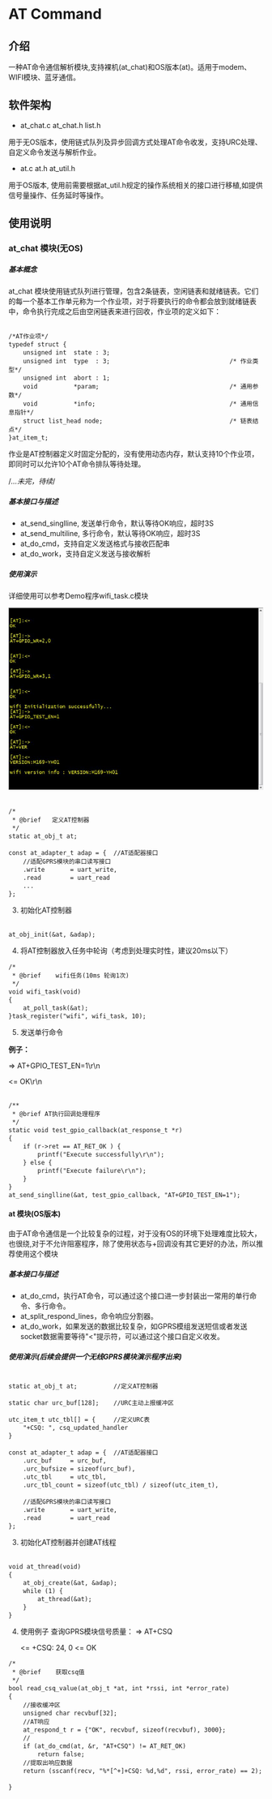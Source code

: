 # AT Command

## 介绍
一种AT命令通信解析模块,支持裸机(at_chat)和OS版本(at)。适用于modem、WIFI模块、蓝牙通信。

## 软件架构

- at_chat.c at_chat.h list.h

用于无OS版本，使用链式队列及异步回调方式处理AT命令收发，支持URC处理、自定义命令发送与解析作业。
- at.c at.h at_util.h 

用于OS版本, 使用前需要根据at_util.h规定的操作系统相关的接口进行移植,如提供信号量操作、任务延时等操作。


## 使用说明

### at_chat 模块(无OS)


##### 基本概念

at_chat 模块使用链式队列进行管理，包含2条链表，空闲链表和就绪链表。它们的每一个基本工作单元称为一个作业项，对于将要执行的命令都会放到就绪链表中，命令执行完成之后由空闲链表来进行回收，作业项的定义如下：

```

/*AT作业项*/
typedef struct {
    unsigned int  state : 3;
    unsigned int  type  : 3;                                 /* 作业类型*/
    unsigned int  abort : 1; 
    void          *param;                                    /* 通用参数*/
	void          *info;                                     /* 通用信息指针*/
    struct list_head node;                                   /* 链表结点*/
}at_item_t;

```

作业是AT控制器定义时固定分配的，没有使用动态内存，默认支持10个作业项，即同时可以允许10个AT命令排队等待处理。

/*...未完，待续*/

##### 基本接口与描述
- at_send_singlline, 发送单行命令，默认等待OK响应，超时3S
- at_send_multiline, 多行命令，默认等待OK响应，超时3S
- at_do_cmd，支持自定义发送格式与接收匹配串
- at_do_work，支持自定义发送与接收解析

##### 使用演示

详细使用可以参考Demo程序wifi_task.c模块

![m169 wifi模组通信效果图](images/wifi.jpg)
```

/* 
 * @brief   定义AT控制器
 */
static at_obj_t at;

const at_adapter_t adap = {  //AT适配器接口
	//适配GPRS模块的串口读写接口
	.write       = uart_write,
	.read        = uart_read
	...
};

```


3.  初始化AT控制器

```

at_obj_init(&at, &adap);

```


4.  将AT控制器放入任务中轮询（考虑到处理实时性，建议20ms以下）

```
/* 
 * @brief    wifi任务(10ms 轮询1次)
 */
void wifi_task(void)
{
    at_poll_task(&at);
}task_register("wifi", wifi_task, 10);

```


5.  发送单行命令

**例子：**

=> AT+GPIO_TEST_EN=1\r\n

<= OK\r\n

```

/**
 * @brief AT执行回调处理程序
 */
static void test_gpio_callback(at_response_t *r)
{
	if (r->ret == AT_RET_OK ) {
	    printf("Execute successfully\r\n");
	} else {
	    printf("Execute failure\r\n");
	}
}
at_send_singlline(&at, test_gpio_callback, "AT+GPIO_TEST_EN=1");
```


#### at 模块(OS版本)

由于AT命令通信是一个比较复杂的过程，对于没有OS的环境下处理难度比较大，也很绕,对于不允许阻塞程序，除了使用状态与+回调没有其它更好的办法，所以推荐使用这个模块

##### 基本接口与描述

- at_do_cmd，执行AT命令，可以通过这个接口进一步封装出一常用的单行命令、多行命令。
- at_split_respond_lines，命令响应分割器。
- at_do_work，如果发送的数据比较复杂，如GPRS模组发送短信或者发送socket数据需要等待"<"提示符，可以通过这个接口自定义收发。

##### 使用演示(后续会提供一个无线GPRS模块演示程序出来)
```

static at_obj_t at;          //定义AT控制器

static char urc_buf[128];    //URC主动上报缓冲区

utc_item_t utc_tbl[] = {     //定义URC表
	"+CSQ: ", csq_updated_handler
}

const at_adapter_t adap = {  //AT适配器接口
	.urc_buf     = urc_buf,
	.urc_bufsize = sizeof(urc_buf),
	.utc_tbl     = utc_tbl,
	.urc_tbl_count = sizeof(utc_tbl) / sizeof(utc_item_t),	
	
	//适配GPRS模块的串口读写接口
	.write       = uart_write,
	.read        = uart_read
};

```

3.  初始化AT控制器并创建AT线程

```

void at_thread(void)
{
	at_obj_create(&at, &adap);
    while (1) {        
        at_thread(&at);
    }
}

```


4.  使用例子
查询GPRS模块信号质量：
	=> AT+CSQ
	
	<= +CSQ: 24, 0
	<= OK
	
```
/* 
 * @brief    获取csq值
 */ 
bool read_csq_value(at_obj_t *at, int *rssi, int *error_rate)
{
	//接收缓冲区
	unsigned char recvbuf[32];
	//AT响应
	at_respond_t r = {"OK", recvbuf, sizeof(recvbuf), 3000};
	//
	if (at_do_cmd(at, &r, "AT+CSQ") != AT_RET_OK)
		return false;
	//提取出响应数据
	return (sscanf(recv, "%*[^+]+CSQ: %d,%d", rssi, error_rate) == 2);

}


```
